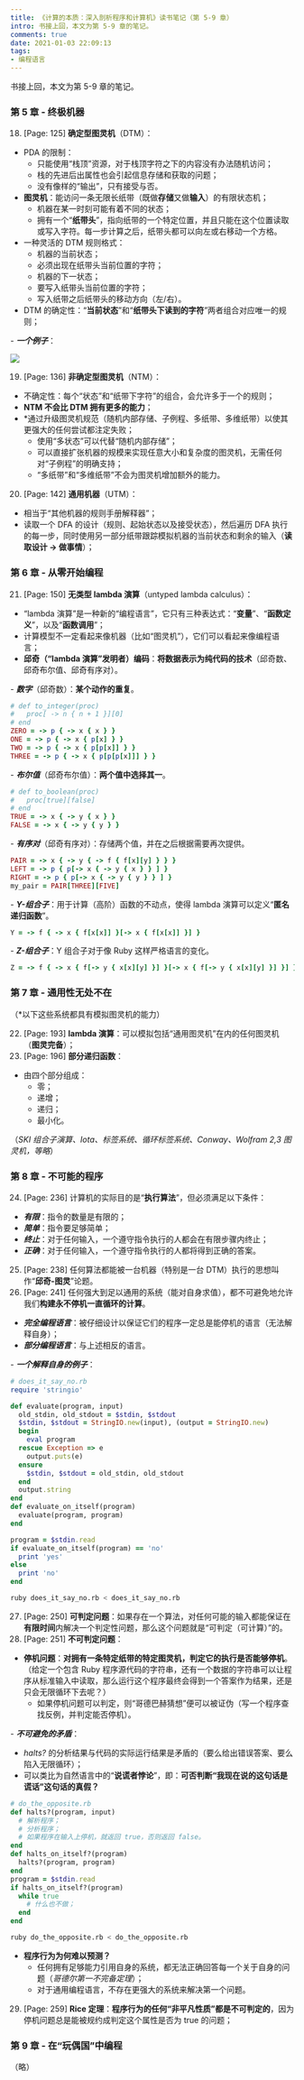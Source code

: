 ```yaml
---
title: 《计算的本质：深入剖析程序和计算机》读书笔记（第 5-9 章）
intro: 书接上回，本文为第 5-9 章的笔记。
comments: true
date: 2021-01-03 22:09:13
tags:
- 编程语言
---
```


书接上回，本文为第 5-9 章的笔记。

### 第 5 章 - 终极机器

18. [Page: 125] **确定型图灵机**（DTM）：

* PDA 的限制：
  * 只能使用“栈顶”资源，对于栈顶字符之下的内容没有办法随机访问；
  * 栈的先进后出属性也会引起信息存储和获取的问题；
  * 没有像样的“输出”，只有接受与否。
* **图灵机**：能访问一条无限长纸带（既做**存储**又做**输入**）的有限状态机；
  * 机器在某一时刻可能有着不同的状态；
  * 拥有一个“**纸带头**”，指向纸带的一个特定位置，并且只能在这个位置读取或写入字符。每一步计算之后，纸带头都可以向左或右移动一个方格。
* 一种灵活的 DTM 规则格式：
  * 机器的当前状态；
  * 必须出现在纸带头当前位置的字符；
  * 机器的下一状态；
  * 要写入纸带头当前位置的字符；
  * 写入纸带之后纸带头的移动方向（左/右）。
* DTM 的确定性：“**当前状态**”和“**纸带头下读到的字符**”两者组合对应唯一的规则；

\- ***一个例子***：

![](1.png)

19. [Page: 136] **非确定型图灵机**（NTM）：

* 不确定性：每个“状态”和“纸带下字符”的组合，会允许多于一个的规则；
* **NTM 不会比 DTM 拥有更多的能力**；
* \*通过升级图灵机规范（随机内部存储、子例程、多纸带、多维纸带）以使其更强大的任何尝试都注定失败；
  * 使用“多状态”可以代替“随机内部存储”；
  * 可以直接扩张机器的规模来实现任意大小和复杂度的图灵机，无需任何对“子例程”的明确支持；
  * “多纸带”和“多维纸带”不会为图灵机增加额外的能力。

20. [Page: 142] **通用机器**（UTM）：

* 相当于“其他机器的规则手册解释器”；
* 读取一个 DFA 的设计（规则、起始状态以及接受状态），然后遍历 DFA 执行的每一步，同时使用另一部分纸带跟踪模拟机器的当前状态和剩余的输入（**读取设计 -> 做事情**）；

### 第 6 章 - 从零开始编程

21. [Page: 150] **无类型 lambda 演算**（untyped lambda calculus）：

* “lambda 演算”是一种新的“编程语言”，它只有三种表达式：“**变量**”、“**函数定义**”，以及“**函数调用**”；
* 计算模型不一定看起来像机器（比如“图灵机”），它们可以看起来像编程语言；
* **邱奇（“lambda 演算”发明者）编码**：**将数据表示为纯代码的技术**（邱奇数、邱奇布尔值、邱奇有序对）。

\- ***数字***（邱奇数）：**某个动作的重复**。

```ruby
# def to_integer(proc)
#   proc[ -> n { n + 1 }][0]
# end
ZERO = -> p { -> x { x } }
ONE = -> p { -> x { p[x] } }
TWO = -> p { -> x { p[p[x]] } }
THREE = -> p { -> x { p[p[p[x]]] } }
```

\- ***布尔值***（邱奇布尔值）：**两个值中选择其一**。

```ruby
# def to_boolean(proc)
#   proc[true][false]
# end
TRUE = -> x { -> y { x } }
FALSE = -> x { -> y { y } }
```

\- ***有序对***（邱奇有序对）：存储两个值，并在之后根据需要再次提供。

```ruby
PAIR = -> x { -> y { -> f { f[x][y] } } }
LEFT = -> p { p[-> x { -> y { x } } ] }
RIGHT = -> p { p[-> x { -> y { y } } ] }
my_pair = PAIR[THREE][FIVE]
```

\- ***Y-组合子***：用于计算（高阶）函数的不动点，使得 lambda 演算可以定义“**匿名递归函数**”。

```ruby
Y = -> f { -> x { f[x[x]] }[-> x { f[x[x]] }] }
```

\- ***Z-组合子***：Y 组合子对于像 Ruby 这样严格语言的变化。

```ruby
Z = -> f { -> x { f[-> y { x[x][y] }] }[-> x { f[-> y { x[x][y] }] }] }
```

### 第 7 章 - 通用性无处不在

（\*以下这些系统都具有模拟图灵机的能力）

22. [Page: 193] **lambda 演算**：可以模拟包括“通用图灵机”在内的任何图灵机（**图灵完备**）；
23. [Page: 196] **部分递归函数**：

* 由四个部分组成：
  * 零；
  * 递增；
  * 递归；
  * 最小化。

（*SKI 组合子演算、Iota、标签系统、循环标签系统、Conway、Wolfram 2,3 图灵机，等略*）

### 第 8 章 - 不可能的程序

24. [Page: 236] 计算机的实际目的是“**执行算法**”，但必须满足以下条件：

* ***有限***：指令的数量是有限的；
* ***简单***：指令要足够简单；
* ***终止***：对于任何输入，一个遵守指令执行的人都会在有限步骤内终止；
* ***正确***：对于任何输入，一个遵守指令执行的人都将得到正确的答案。

25. [Page: 238] 任何算法都能被一台机器（特别是一台 DTM）执行的思想叫作“**邱奇-图灵**”论题。
26. [Page: 241] 任何强大到足以通用的系统（能对自身求值），都不可避免地允许我们**构建永不停机一直循环的计算**。

* ***完全编程语言***：被仔细设计以保证它们的程序一定总是能停机的语言（无法解释自身）；
* ***部分编程语言***：与上述相反的语言。

\- ***一个解释自身的例子***：

```ruby
# does_it_say_no.rb
require 'stringio'

def evaluate(program, input)
  old_stdin, old_stdout = $stdin, $stdout
  $stdin, $stdout = StringIO.new(input), (output = StringIO.new)
  begin
    eval program
  rescue Exception => e
    output.puts(e)
  ensure
    $stdin, $stdout = old_stdin, old_stdout
  end
  output.string
end
def evaluate_on_itself(program) 
  evaluate(program, program)
end

program = $stdin.read
if evaluate_on_itself(program) == 'no' 
  print 'yes'
else
  print 'no'
end
```

```bash
ruby does_it_say_no.rb < does_it_say_no.rb
```

27. [Page: 250] **可判定问题**：如果存在一个算法，对任何可能的输入都能保证在**有限时间**内解决一个判定性问题，那么这个问题就是“可判定（可计算）”的。
28. [Page: 251] **不可判定问题**：

* **停机问题**：**对拥有一条特定纸带的特定图灵机，判定它的执行是否能够停机**。（给定一个包含 Ruby 程序源代码的字符串，还有一个数据的字符串可以让程序从标准输入中读取，那么运行这个程序最终会得到一个答案作为结果，还是只会无限循环下去呢？）
  * 如果停机问题可以判定，则“哥德巴赫猜想”便可以被证伪（写一个程序查找反例，并判定能否停机）。

\- ***不可避免的矛盾***：
  * *halts?* 的分析结果与代码的实际运行结果是矛盾的（要么给出错误答案、要么陷入无限循环）；
  * 可以类比为自然语言中的“**说谎者悖论**”，即：**可否判断“我现在说的这句话是谎话”这句话的真假？**

```ruby
# do_the_opposite.rb
def halts?(program, input)
  # 解析程序；
  # 分析程序；
  # 如果程序在输入上停机，就返回 true，否则返回 false。
end
def halts_on_itself?(program)
  halts?(program, program)
end
program = $stdin.read
if halts_on_itself?(program)
  while true
    # 什么也不做；
  end
end
```

```bash
ruby do_the_opposite.rb < do_the_opposite.rb
```

* **程序行为为何难以预测？**
  * 任何拥有足够能力引用自身的系统，都无法正确回答每一个关于自身的问题（*哥德尔第一不完备定理*）；
  * 对于通用编程语言，不存在更强大的系统来解决第一个问题。

29. [Page: 259] **Rice 定理**：**程序行为的任何“非平凡性质”都是不可判定的**，因为停机问题总是能被规约成判定这个属性是否为 true 的问题；

### 第 9 章 - 在“玩偶国”中编程

（略）

